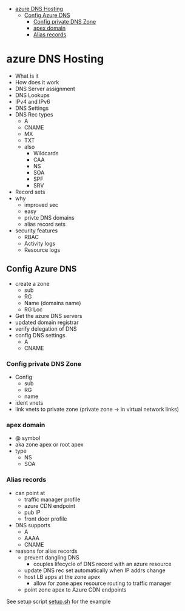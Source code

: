 - [azure DNS Hosting](#azure-dns-hosting)
  - [Config Azure DNS](#config-azure-dns)
    - [Config private DNS Zone](#config-private-dns-zone)
    - [apex domain](#apex-domain)
    - [Alias records](#alias-records)
# azure DNS Hosting

* What is it
* How does it work
* DNS Server assignment
* DNS Lookups
* IPv4 and IPv6
* DNS Settings
* DNS Rec types
  * A
  * CNAME
  * MX
  * TXT
  * also
    * Wildcards
    * CAA
    * NS
    * SOA
    * SPF
    * SRV
* Record sets
* why
  * improved sec
  * easy
  * privte DNS domains
  * alias record sets
* security features
  * RBAC
  * Activity logs
  * Resource logs

## Config Azure DNS 
* create a zone
  * sub
  * RG
  * Name (domains name)
  * RG Loc
* Get the azure DNS servers
* updated domain registrar
* verify delegation of DNS
* config DNS settings
  * A
  * CNAME

### Config private DNS Zone
* Config
  * sub
  * RG
  * name
* ident vnets
* link vnets to private zone (private zone -> in virtual network links)

### apex domain
* @ symbol
* aka zone apex or root apex
* type
  * NS
  * SOA

### Alias records
* can point at 
  * traffic manager profile
  * azure CDN endpoint
  * pub IP
  * front door profile
* DNS supports
  * A
  * AAAA
  * CNAME
* reasons for alias records
  * prevent dangling DNS
    * couples lifecycle of DNS record with an azure resource
  * update DNS rec set automatically when IP addrs change
  * host LB apps at the zone apex
    * allow for zone apex resource routing to traffic manager
  * point zone apex to Azure CDN endpoints


See setup script 
[setup.sh](https://github.com/MicrosoftDocs/mslearn-host-domain-azure-dns/blob/master/setup.sh) for the example
